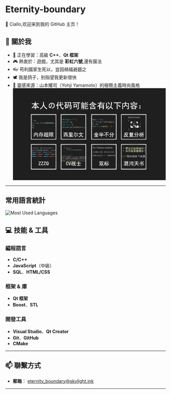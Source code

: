 # Eternity-boundary

👋 Ciallo,欢迎来到我的 GitHub 主页！

## 🚀 關於我
- 🌱 正在學習：高級 **C++**、**Qt 框架**  
- 🎮 熱衷於：遊戲，尤其是 **彩虹六號**,還有膜法
- 👓 苟利國家生死以，豈因禍福避趨之
- 🕊️ 我是鸽子，别指望我更新很快
- 🎨 靈感來源：山本耀司（Yohji Yamamoto）的極簡主義時尚風格
![](https://github.com/Eternity-boundary/Eternity-boundary/blob/b4f1244dc5944d160f076b8e46089c0296513369/codestyle.png)
---
## 常用語言統計

![Most Used Languages](https://github-readme-stats.vercel.app/api/top-langs/?username=Eternity-boundary&hide=rust&layout=compact)

## 💻 技能 & 工具

### 編程語言
- **C/C++**  
- **JavaScript**（中級）  
- **SQL**、**HTML/CSS**

### 框架 & 庫
- **Qt 框架**  
- **Boost**、**STL**

### 開發工具
- **Visual Studio**、**Qt Creator**  
- **Git**、**GitHub**  
- **CMake**

---

## 📫 聯繫方式

- **郵箱**： [eternity_boundary@skylight.ink](mailto:eternity_boundary@skylight.ink)  
---
